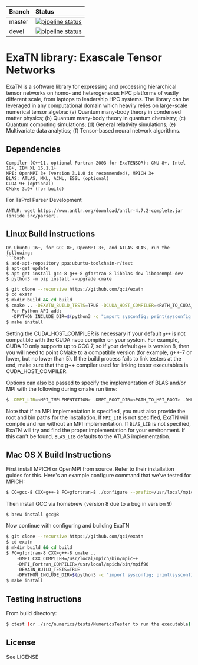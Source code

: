 | Branch | Status |
|:-------|:-------|
|master | [![pipeline status](https://code.ornl.gov/qci/exatn/badges/master/pipeline.svg)](https://code.ornl.gov/qci/exatn/commits/master) |
|devel | [![pipeline status](https://code.ornl.gov/qci/exatn/badges/devel/pipeline.svg)](https://code.ornl.gov/qci/exatn/commits/devel) |

# ExaTN library: Exascale Tensor Networks

ExaTN is a software library for expressing and processing
hierarchical tensor networks on homo- and heterogeneous HPC
platforms of vastly different scale, from laptops to leadership
HPC systems. The library can be leveraged in any computational
domain which heavily relies on large-scale numerical tensor algebra:
 (a) Quantum many-body theory in condensed matter physics;
 (b) Quantum many-body theory in quantum chemistry;
 (c) Quantum computing simulations;
 (d) General relativity simulations;
 (e) Multivariate data analytics;
 (f) Tensor-based neural network algorithms.


## Dependencies
```
Compiler (C++11, optional Fortran-2003 for ExaTENSOR): GNU 8+, Intel 18+, IBM XL 16.1.1+
MPI: OpenMPI 3+ (version 3.1.0 is recommended), MPICH 3+
BLAS: ATLAS, MKL, ACML, ESSL (optional)
CUDA 9+ (optional)
CMake 3.9+ (for build)
```
For TaProl Parser Development
```
ANTLR: wget https://www.antlr.org/download/antlr-4.7.2-complete.jar (inside src/parser).
```

## Linux Build instructions
```
On Ubuntu 16+, for GCC 8+, OpenMPI 3+, and ATLAS BLAS, run the following:
```bash
$ add-apt-repository ppa:ubuntu-toolchain-r/test
$ apt-get update
$ apt-get install gcc-8 g++-8 gfortran-8 libblas-dev libopenmpi-dev
$ python3 -m pip install --upgrade cmake
```

``` bash
$ git clone --recursive https://github.com/qci/exatn
$ cd exatn
$ mkdir build && cd build
$ cmake .. -DEXATN_BUILD_TESTS=TRUE -DCUDA_HOST_COMPILER=<PATH_TO_CUDA_COMPATIBLE_C++_COMPILER>
  For Python API add:
  -DPYTHON_INCLUDE_DIR=$(python3 -c "import sysconfig; print(sysconfig.get_paths()['platinclude'])")
$ make install
```
Setting the CUDA_HOST_COMPILER is necessary if your default `g++` is not compatible
with the CUDA nvcc compiler on your system. For example, CUDA 10 only supports up to
GCC 7, so if your default `g++` is version 8, then you will need to
point CMake to a compatible version (for example, g++-7 or lower, but no lower than 5).
If the build process fails to link testers at the end, make sure that
the g++ compiler used for linking tester executables is CUDA_HOST_COMPILER.


Options can also be passed to specify the implementation of BLAS and/or MPI with the following during cmake run time:
```bash
$ -DMPI_LIB=<MPI_IMPLEMENTATION> -DMPI_ROOT_DIR=<PATH_TO_MPI_ROOT> -DMPI_BIN_PATH=<PATH_TO_MPI_BIN> -DBLAS_LIB=<BLAS_IMPLEMENTATION>
```
Note that if an MPI implementation is specified, you must also provide the root and bin paths for the installation.
If ```MPI_LIB``` is not specified, ExaTN will compile and run without an MPI implementation.
If ```BLAS_LIB``` is not specified, ExaTN will try and find the proper implementation for your environment.
If this can't be found, ```BLAS_LIB``` defaults to the ATLAS implementation.

## Mac OS X Build Instructions
First install MPICH or OpenMPI from source. Refer to their installation guides for this.
Here's an example configure command that we've tested for MPICH:
``` bash
$ CC=gcc-8 CXX=g++-8 FC=gfortran-8 ./configure --prefix=/usr/local/mpich --enable-fortran=all
```
Then install GCC via homebrew (version 8 due to a bug in version 9)
```
$ brew install gcc@8
```
Now continue with configuring and building ExaTN
``` bash
$ git clone --recursive https://github.com/qci/exatn
$ cd exatn
$ mkdir build && cd build
$ FC=gfortran-8 CXX=g++-8 cmake ..
    -DMPI_CXX_COMPILER=/usr/local/mpich/bin/mpic++
    -DMPI_Fortran_COMPILER=/usr/local/mpich/bin/mpif90
    -DEXATN_BUILD_TESTS=TRUE
    -DPYTHON_INCLUDE_DIR=$(python3 -c "import sysconfig; print(sysconfig.get_paths()['platinclude'])")
$ make install
```

## Testing instructions
From build directory:
```bash
$ ctest (or ./src/numerics/tests/NumericsTester to run the executable)
```

## License
See LICENSE
